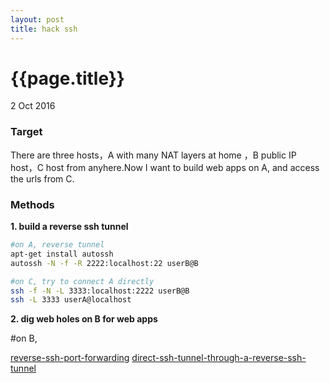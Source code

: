 ```yaml
---
layout: post
title: hack ssh
---
```


{{page.title}}
=============

<p class="meta">2 Oct 2016</p>

### Target  

There are three hosts，A with many NAT layers at home ，B public IP host，C host from anyhere.Now I want to build 
web apps on A, and access the urls from C.

### Methods

**1. build a reverse ssh tunnel**

```bash
#on A, reverse tunnel
apt-get install autossh
autossh -N -f -R 2222:localhost:22 userB@B

#on C, try to connect A directly
ssh -f -N -L 3333:localhost:2222 userB@B
ssh -L 3333 userA@localhost
```

**2. dig web holes on B for web apps**

#on B,








[reverse-ssh-port-forwarding](https://toic.org/blog/2009/reverse-ssh-port-forwarding/) 
[direct-ssh-tunnel-through-a-reverse-ssh-tunnel](http://askubuntu.com/questions/598626/direct-ssh-tunnel-through-a-reverse-ssh-tunnel)
